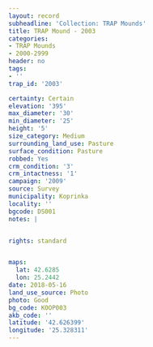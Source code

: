 ```yaml
---
layout: record
subheadline: 'Collection: TRAP Mounds'
title: TRAP Mound - 2003
categories:
- TRAP Mounds
- 2000-2999
header: no
tags:
- ''
trap_id: '2003'

certainty: Certain
elevation: '395'
max_diameter: '30'
min_diameter: '25'
height: '5'
size_category: Medium
surrounding_land_use: Pasture
surface_condition: Pasture
robbed: Yes
crm_condition: '3'
crm_intactness: '1'
campaign: '2009'
source: Survey
municipality: Koprinka
locality: ''
bgcode: DS001
notes: |


rights: standard


maps:
  lat: 42.6285
  lon: 25.2442
date: 2018-05-16
land_use_source: Photo
photo: Good
bg_code: KOOP003
akb_code: ''
latitude: '42.626399'
longitude: '25.328311'
---
```


